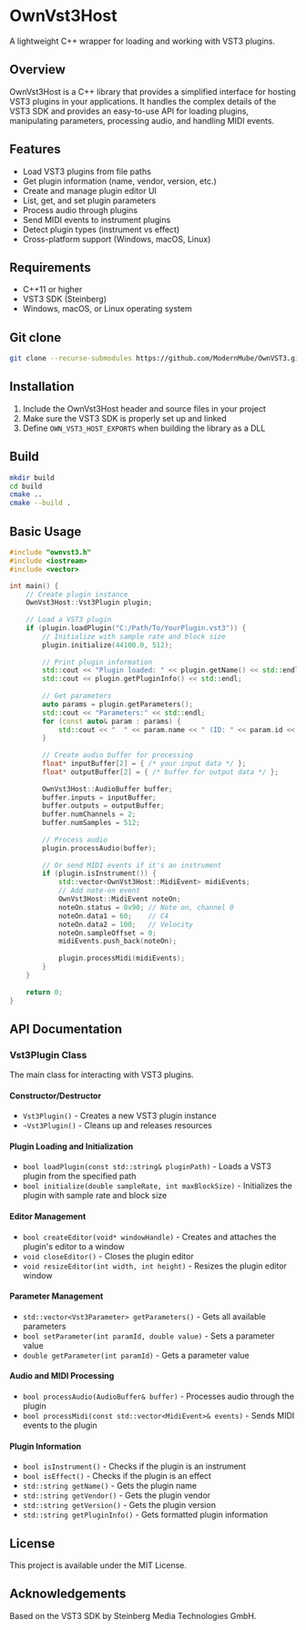 # OwnVst3Host

A lightweight C++ wrapper for loading and working with VST3 plugins.

## Overview

OwnVst3Host is a C++ library that provides a simplified interface for hosting VST3 plugins in your applications. It handles the complex details of the VST3 SDK and provides an easy-to-use API for loading plugins, manipulating parameters, processing audio, and handling MIDI events.

## Features

- Load VST3 plugins from file paths
- Get plugin information (name, vendor, version, etc.)
- Create and manage plugin editor UI
- List, get, and set plugin parameters
- Process audio through plugins
- Send MIDI events to instrument plugins
- Detect plugin types (instrument vs effect)
- Cross-platform support (Windows, macOS, Linux)

## Requirements

- C++11 or higher
- VST3 SDK (Steinberg)
- Windows, macOS, or Linux operating system

## Git clone

```bash
git clone --recurse-submodules https://github.com/ModernMube/OwnVST3.git
```

## Installation

1. Include the OwnVst3Host header and source files in your project
2. Make sure the VST3 SDK is properly set up and linked
3. Define `OWN_VST3_HOST_EXPORTS` when building the library as a DLL

## Build

```bash
mkdir build
cd build
cmake ..
cmake --build .
```

## Basic Usage

```cpp
#include "ownvst3.h"
#include <iostream>
#include <vector>

int main() {
    // Create plugin instance
    OwnVst3Host::Vst3Plugin plugin;
    
    // Load a VST3 plugin
    if (plugin.loadPlugin("C:/Path/To/YourPlugin.vst3")) {
        // Initialize with sample rate and block size
        plugin.initialize(44100.0, 512);
        
        // Print plugin information
        std::cout << "Plugin loaded: " << plugin.getName() << std::endl;
        std::cout << plugin.getPluginInfo() << std::endl;
        
        // Get parameters
        auto params = plugin.getParameters();
        std::cout << "Parameters:" << std::endl;
        for (const auto& param : params) {
            std::cout << "  " << param.name << " (ID: " << param.id << ")" << std::endl;
        }
        
        // Create audio buffer for processing
        float* inputBuffer[2] = { /* your input data */ };
        float* outputBuffer[2] = { /* buffer for output data */ };
        
        OwnVst3Host::AudioBuffer buffer;
        buffer.inputs = inputBuffer;
        buffer.outputs = outputBuffer;
        buffer.numChannels = 2;
        buffer.numSamples = 512;
        
        // Process audio
        plugin.processAudio(buffer);
        
        // Or send MIDI events if it's an instrument
        if (plugin.isInstrument()) {
            std::vector<OwnVst3Host::MidiEvent> midiEvents;
            // Add note-on event
            OwnVst3Host::MidiEvent noteOn;
            noteOn.status = 0x90; // Note on, channel 0
            noteOn.data1 = 60;    // C4
            noteOn.data2 = 100;   // Velocity
            noteOn.sampleOffset = 0;
            midiEvents.push_back(noteOn);
            
            plugin.processMidi(midiEvents);
        }
    }
    
    return 0;
}
```

## API Documentation

### Vst3Plugin Class

The main class for interacting with VST3 plugins.

#### Constructor/Destructor
- `Vst3Plugin()` - Creates a new VST3 plugin instance
- `~Vst3Plugin()` - Cleans up and releases resources

#### Plugin Loading and Initialization
- `bool loadPlugin(const std::string& pluginPath)` - Loads a VST3 plugin from the specified path
- `bool initialize(double sampleRate, int maxBlockSize)` - Initializes the plugin with sample rate and block size

#### Editor Management
- `bool createEditor(void* windowHandle)` - Creates and attaches the plugin's editor to a window
- `void closeEditor()` - Closes the plugin editor
- `void resizeEditor(int width, int height)` - Resizes the plugin editor window

#### Parameter Management
- `std::vector<Vst3Parameter> getParameters()` - Gets all available parameters
- `bool setParameter(int paramId, double value)` - Sets a parameter value
- `double getParameter(int paramId)` - Gets a parameter value

#### Audio and MIDI Processing
- `bool processAudio(AudioBuffer& buffer)` - Processes audio through the plugin
- `bool processMidi(const std::vector<MidiEvent>& events)` - Sends MIDI events to the plugin

#### Plugin Information
- `bool isInstrument()` - Checks if the plugin is an instrument
- `bool isEffect()` - Checks if the plugin is an effect
- `std::string getName()` - Gets the plugin name
- `std::string getVendor()` - Gets the plugin vendor
- `std::string getVersion()` - Gets the plugin version
- `std::string getPluginInfo()` - Gets formatted plugin information

## License

This project is available under the MIT License.

## Acknowledgements

Based on the VST3 SDK by Steinberg Media Technologies GmbH.